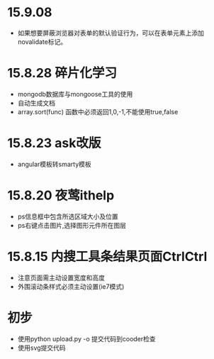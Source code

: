 # 15.9.08
  * 如果想要屏蔽浏览器对表单的默认验证行为，可以在表单元素上添加novalidate标记。

# 15.8.28 碎片化学习
  * mongodb数据库与mongoose工具的使用
  * 自动生成文档
  * array.sort(func) 函数中必须返回1,0,-1,不能使用true,false

# 15.8.23 ask改版
  * angular模板转smarty模板

# 15.8.20 夜莺ithelp
  * ps信息框中包含所选区域大小及位置
  * ps右键点击图片,选择图形元件所在图层

# 15.8.15 内搜工具条结果页面CtrlCtrl
  * 注意页面需主动设置宽度和高度<input id="HideNode" type="hidden" dwHeight="<?php echo $height; ?>" dwWidth="533" />
  * 外围滚动条样式必须主动设置(ie7模式)

# 初步
  * 使用python upload.py -o 提交代码到cooder检查
  * 使用svg提交代码
